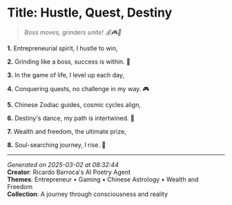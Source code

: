 # Title: Hustle, Quest, Destiny

> *Boss moves, grinders unite! 💰🎮🐉*

**1.** Entrepreneurial spirit, I hustle to win,


**2.** Grinding like a boss, success is within. 💼


**3.** In the game of life, I level up each day,


**4.** Conquering quests, no challenge in my way. 🎮


**5.** Chinese Zodiac guides, cosmic cycles align,


**6.** Destiny's dance, my path is intertwined. 🐉


**7.** Wealth and freedom, the ultimate prize,


**8.** Soul-searching journey, I rise. 💫



---

*Generated on 2025-03-02 at 08:32:44*  
**Creator**: Ricardo Barroca's AI Poetry Agent  
**Themes**: Entrepreneur • Gaming • Chinese Astrology • Wealth and Freedom  
**Collection**: A journey through consciousness and reality